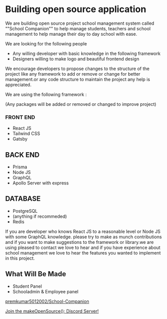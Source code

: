 # Building open source application

We are building open source project school management system called ""School
Companion"" to help manage students, teachers and school management to help
manage their day to day school with ease.

We are looking for the following people

- Any willing developer with basic knowledge in the following framework
- Designers willing to make logo and beautiful frontend design

We encourage developers to propose changes to the structure of the project like
any framework to add or remove or change for better management.or any code
structure to maintain the project any help is appreciated.

We are using the following framework :

(Any packages will be added or removed or changed to improve
project)

### FRONT END

- React JS
- Tailwind CSS
- Gatsby

## BACK END

- Prisma
- Node JS
- GraphQL
- Apollo Server with express

## DATABASE

- PostgreSQL
- (anything if recommeded)
- Redis

If you are developer who knows React JS to a reasonable level or Node JS with some GraphQL knowledge. please try to make as munch contributions and if you want to make suggestions to the framework or library.we are using pleased to contact we love to hear and if you have experience about school management we love to hear the features you wanted to implement in this project.

## What Will Be Made

- Student Panel
- Schooladmin & Employee panel


[premkumar5012002/School-Companion](https://github.com/premkumar5012002/School-Companion)

[Join the makeOpenSource(); Discord Server!](https://discord.gg/HtdrUmxZVR)
